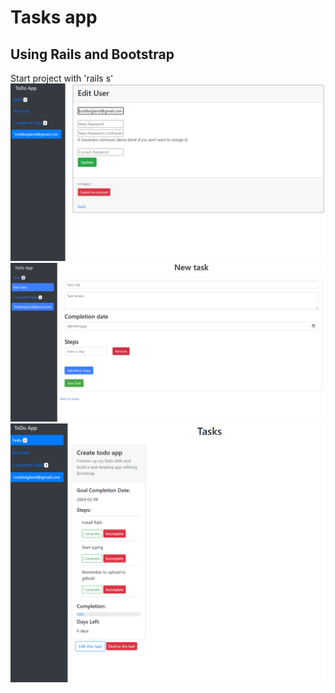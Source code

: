 # Tasks app

## Using Rails and Bootstrap

Start project with 'rails s'
![Edit User Screenshot](./app/assets/images/Screenshots/editUser.png)
![New Task Screenshot](./app/assets/images/Screenshots/newTask.png)
![Task list Screenshot](./app/assets/images/Screenshots/tasks.png)
